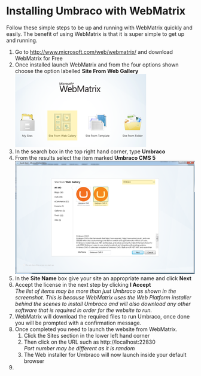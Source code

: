 # Installing Umbraco with WebMatrix
Follow these simple steps to be up and running with WebMatrix quickly and easily. The benefit of using WebMatrix is that it is super simple to get up and running.

1. Go to http://www.microsoft.com/web/webmatrix/ and download WebMatrix for Free
1. Once installed launch WebMatrix and from the four options shown choose the option labelled **Site From Web Gallery**
![Web Matrix - Choose Site From Web Gallery](images/webmatrix/webmatrix-start.png)
1. In the search box in the top right hand corner, type **Umbraco**
1. From the results select the item marked **Umbraco CMS 5**
![Web Matrix - Search for Umbraco CMS 5](images/webmatrix/webmatrix-search.png)
1. In the **Site Name** box give your site an appropriate name and click **Next**
1. Accept the license in the next step by clicking **I Accept**<br/>
*The list of items may be more than just Umbraco as shown in the screenshot. This is because WebMatrix uses the Web Platform installer behind the scenes to install Umbraco and will also download any other software that is required in order for the website to run.*
1. WebMatrix will download the required files to run Umbraco, once done you will be prompted with a confirmation message.
1. Once completed you need to launch the website from WebMatrix.
	1. Click the Sites section in the lower left hand corner
	1. Then click on the URL such as http://localhost:22830<br/>*Port number may be different as it is random*
	1. The Web installer for Umbraco will now launch inside your default browser
1. 
